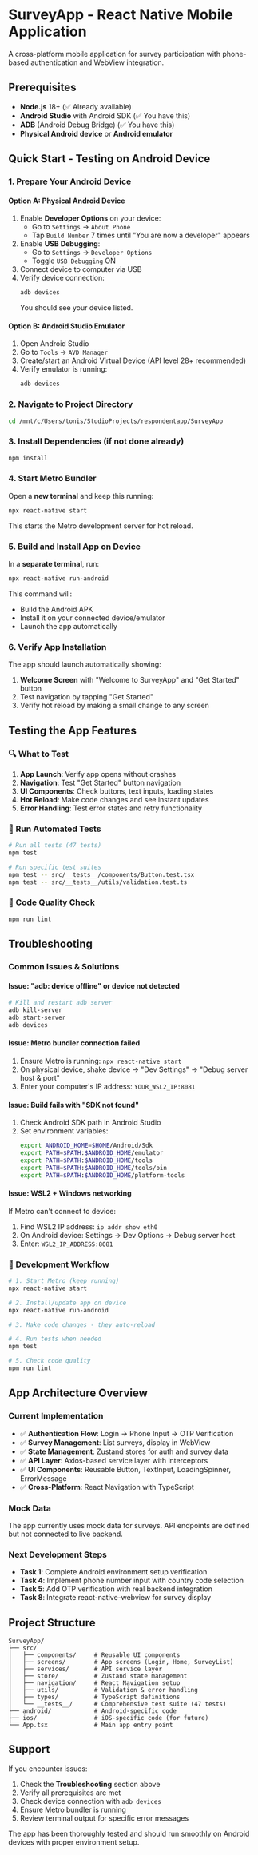 # SurveyApp - React Native Mobile Application

A cross-platform mobile application for survey participation with phone-based authentication and WebView integration.

## Prerequisites

- **Node.js** 18+ (✅ Already available)
- **Android Studio** with Android SDK (✅ You have this)
- **ADB** (Android Debug Bridge) (✅ You have this)
- **Physical Android device** or **Android emulator**

## Quick Start - Testing on Android Device

### 1. Prepare Your Android Device

#### Option A: Physical Android Device
1. Enable **Developer Options** on your device:
   - Go to `Settings` → `About Phone`
   - Tap `Build Number` 7 times until "You are now a developer" appears
2. Enable **USB Debugging**:
   - Go to `Settings` → `Developer Options`
   - Toggle `USB Debugging` ON
3. Connect device to computer via USB
4. Verify device connection:
   ```bash
   adb devices
   ```
   You should see your device listed.

#### Option B: Android Studio Emulator
1. Open Android Studio
2. Go to `Tools` → `AVD Manager`
3. Create/start an Android Virtual Device (API level 28+ recommended)
4. Verify emulator is running:
   ```bash
   adb devices
   ```

### 2. Navigate to Project Directory
```bash
cd /mnt/c/Users/tonis/StudioProjects/respondentapp/SurveyApp
```

### 3. Install Dependencies (if not done already)
```bash
npm install
```

### 4. Start Metro Bundler
Open a **new terminal** and keep this running:
```bash
npx react-native start
```
This starts the Metro development server for hot reload.

### 5. Build and Install App on Device
In a **separate terminal**, run:
```bash
npx react-native run-android
```

This command will:
- Build the Android APK
- Install it on your connected device/emulator
- Launch the app automatically

### 6. Verify App Installation

The app should launch automatically showing:
1. **Welcome Screen** with "Welcome to SurveyApp" and "Get Started" button
2. Test navigation by tapping "Get Started"
3. Verify hot reload by making a small change to any screen

## Testing the App Features

### 🔍 What to Test

1. **App Launch**: Verify app opens without crashes
2. **Navigation**: Test "Get Started" button navigation
3. **UI Components**: Check buttons, text inputs, loading states
4. **Hot Reload**: Make code changes and see instant updates
5. **Error Handling**: Test error states and retry functionality

### 🧪 Run Automated Tests
```bash
# Run all tests (47 tests)
npm test

# Run specific test suites
npm test -- src/__tests__/components/Button.test.tsx
npm test -- src/__tests__/utils/validation.test.ts
```

### 🔧 Code Quality Check
```bash
npm run lint
```

## Troubleshooting

### Common Issues & Solutions

#### Issue: "adb: device offline" or device not detected
```bash
# Kill and restart adb server
adb kill-server
adb start-server
adb devices
```

#### Issue: Metro bundler connection failed
1. Ensure Metro is running: `npx react-native start`
2. On physical device, shake device → "Dev Settings" → "Debug server host & port"
3. Enter your computer's IP address: `YOUR_WSL2_IP:8081`

#### Issue: Build fails with "SDK not found"
1. Check Android SDK path in Android Studio
2. Set environment variables:
   ```bash
   export ANDROID_HOME=$HOME/Android/Sdk
   export PATH=$PATH:$ANDROID_HOME/emulator
   export PATH=$PATH:$ANDROID_HOME/tools
   export PATH=$PATH:$ANDROID_HOME/tools/bin
   export PATH=$PATH:$ANDROID_HOME/platform-tools
   ```

#### Issue: WSL2 + Windows networking
If Metro can't connect to device:
1. Find WSL2 IP address: `ip addr show eth0`
2. On Android device: Settings → Dev Options → Debug server host
3. Enter: `WSL2_IP_ADDRESS:8081`

### 🔄 Development Workflow

```bash
# 1. Start Metro (keep running)
npx react-native start

# 2. Install/update app on device
npx react-native run-android

# 3. Make code changes - they auto-reload

# 4. Run tests when needed
npm test

# 5. Check code quality
npm run lint
```

## App Architecture Overview

### Current Implementation
- ✅ **Authentication Flow**: Login → Phone Input → OTP Verification
- ✅ **Survey Management**: List surveys, display in WebView
- ✅ **State Management**: Zustand stores for auth and survey data
- ✅ **API Layer**: Axios-based service layer with interceptors
- ✅ **UI Components**: Reusable Button, TextInput, LoadingSpinner, ErrorMessage
- ✅ **Cross-Platform**: React Navigation with TypeScript

### Mock Data
The app currently uses mock data for surveys. API endpoints are defined but not connected to live backend.

### Next Development Steps
- **Task 1**: Complete Android environment setup verification
- **Task 4**: Implement phone number input with country code selection
- **Task 5**: Add OTP verification with real backend integration
- **Task 8**: Integrate react-native-webview for survey display

## Project Structure
```
SurveyApp/
├── src/
│   ├── components/     # Reusable UI components
│   ├── screens/        # App screens (Login, Home, SurveyList)
│   ├── services/       # API service layer
│   ├── store/          # Zustand state management
│   ├── navigation/     # React Navigation setup
│   ├── utils/          # Validation & error handling
│   ├── types/          # TypeScript definitions
│   └── __tests__/      # Comprehensive test suite (47 tests)
├── android/            # Android-specific code
├── ios/                # iOS-specific code (for future)
└── App.tsx             # Main app entry point
```

## Support

If you encounter issues:
1. Check the **Troubleshooting** section above
2. Verify all prerequisites are met
3. Check device connection with `adb devices`
4. Ensure Metro bundler is running
5. Review terminal output for specific error messages

The app has been thoroughly tested and should run smoothly on Android devices with proper environment setup.